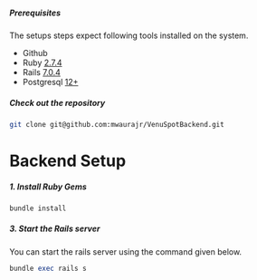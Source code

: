 ##### Prerequisites

The setups steps expect following tools installed on the system.

- Github
- Ruby [2.7.4](https://github.com/ruby/www.ruby-lang.org)
- Rails [7.0.4](https://github.com/rails/rails/tree/7-0-stable)
- Postgresql [12+](https://www.digitalocean.com/community/tutorials/how-to-use-postgresql-with-your-ruby-on-rails-application-on-ubuntu-20-04)

##### Check out the repository

```bash
git clone git@github.com:mwaurajr/VenuSpotBackend.git
```

Backend Setup
===============================================================
##### 1. Install Ruby Gems

```ruby
bundle install
```

##### 3. Start the Rails server

You can start the rails server using the command given below.

```ruby
bundle exec rails s
```
